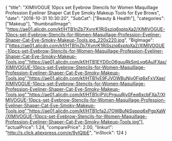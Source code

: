 {
	"title": "XIMIVOGUE 10pcs set Eyebrow Stencils for Women Maquillage Profession Eyeliner Shaper Cat Eye Smoky Makeup Tools for Eye Brows",
	"date": "2018-10-31 10:30:20",
	"SubCat": ["Beauty & Health"],
	"categories": ["Makeup"],
	"thumbnailImage": "https://ae01.alicdn.com/kf/HTB1nZb7XynrK1RjSsziq6xptpXa2/XIMIVOGUE-10pcs-set-Eyebrow-Stencils-for-Women-Maquillage-Profession-Eyeliner-Shaper-Cat-Eye-Smoky-Makeup-Tools.jpg_220x220.jpg",
	"BigImage": ["https://ae01.alicdn.com/kf/HTB1nZb7XynrK1RjSsziq6xptpXa2/XIMIVOGUE-10pcs-set-Eyebrow-Stencils-for-Women-Maquillage-Profession-Eyeliner-Shaper-Cat-Eye-Smoky-Makeup-Tools.jpg","https://ae01.alicdn.com/kf/HTB1EYD0cO6guuRkSmLyq6AulFXas/XIMIVOGUE-10pcs-set-Eyebrow-Stencils-for-Women-Maquillage-Profession-Eyeliner-Shaper-Cat-Eye-Smoky-Makeup-Tools.jpg","https://ae01.alicdn.com/kf/HTB1yE9FJVOWBuNjy0Fiq6xFxVXae/XIMIVOGUE-10pcs-set-Eyebrow-Stencils-for-Women-Maquillage-Profession-Eyeliner-Shaper-Cat-Eye-Smoky-Makeup-Tools.jpg","https://ae01.alicdn.com/kf/HTB1cjPVcPrguuRjy0Feq6xcbFXa7/XIMIVOGUE-10pcs-set-Eyebrow-Stencils-for-Women-Maquillage-Profession-Eyeliner-Shaper-Cat-Eye-Smoky-Makeup-Tools.jpg","https://ae01.alicdn.com/kf/HTB1cfa2J7OWBuNjSsppq6xPgpXaW/XIMIVOGUE-10pcs-set-Eyebrow-Stencils-for-Women-Maquillage-Profession-Eyeliner-Shaper-Cat-Eye-Smoky-Makeup-Tools.jpg"],
	"actualPrice": 1.24,
	"comparePrice": 2.00,
	"linkurl": "http://s.click.aliexpress.com/e/9yIQtbE",
	"inStock": 124
}
